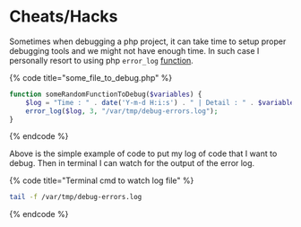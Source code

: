 # Cheats/Hacks

Sometimes when debugging a php project, it can take time to setup proper debugging tools and we might not have enough time. In such case I personally resort to using php `error_log` [function](https://www.php.net/manual/en/function.error-log.php).

{% code title="some\_file\_to\_debug.php" %}
```php
function someRandomFunctionToDebug($variables) {
    $log = "Time : " . date('Y-m-d H:i:s') . " | Detail : " . $variables . "\r\n";
    error_log($log, 3, "/var/tmp/debug-errors.log");
}
```
{% endcode %}

Above is the simple example of code to put my log of code that I want to debug. Then in terminal I can watch for the output of the error log.

{% code title="Terminal cmd to watch log file" %}
```bash
tail -f /var/tmp/debug-errors.log
```
{% endcode %}



